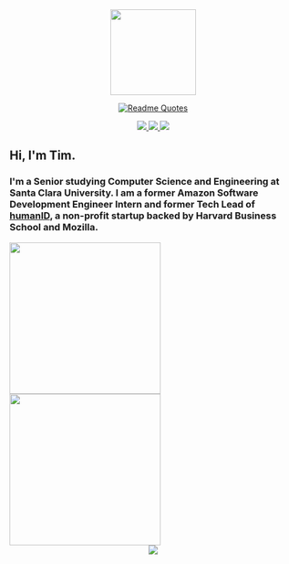 <div align="center">
  <img src="https://timhradil.com/logo.png" width=150>  
  
  [![Readme Quotes](https://quotes-github-readme.vercel.app/api?type=horizontal&theme=dark&quote=Any%20sufficiently%20advanced%20technology%20is%20indistinguishable%20from%20magic.&author=Arthur%20C.%20Clarke)](https://github.com/piyushsuthar/github-readme-quotes)
  
  <div>
    <a href="https://linkedin.com/in/timhradil">
      <img src="https://img.shields.io/badge/LinkedIn-blue?logo=linkedin&logoColor=white&style=for-the-badge">
    </a>
    <a href="mailto:timhradil@gmail.com">
      <img src="https://img.shields.io/badge/Gmail-D14836?style=for-the-badge&logo=gmail&logoColor=white">
    </a>
    <a href="https://timhradil.com">
      <img src="https://img.shields.io/badge/website-000000?style=for-the-badge&logo=About.me&logoColor=white">
    </a>
  </div>
</div>

## Hi, I'm Tim.
### I'm a Senior studying Computer Science and Engineering at Santa Clara University. I am a former Amazon Software Development Engineer Intern and former Tech Lead of [humanID](https://human-id.org), a non-profit startup backed by Harvard Business School and Mozilla.

<div>  
  <img src="https://github-readme-stats.vercel.app/api/top-langs/?username=timhradil&exclude_repo=College-Map,timhradil,collegeMentalHealthRankings&theme=dark&langs_count=3)](https://github.com/anuraghazra/github-readme-stats" height=265>
  <img src="https://github-readme-stats.vercel.app/api?username=timhradil&theme=dark&count_private=true" height=265>
</div>

<div align="center">
  <img src="https://spotify-github-profile.vercel.app/api/view?uid=275d376lt75w1s61nbe2nri34&cover_image=true&theme=default&show_offline=true&background_color=121212&interchange=true"
</div>
